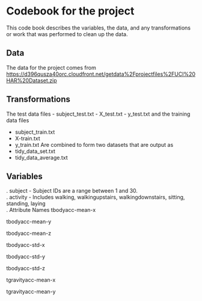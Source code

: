 Codebook for the project 
==========================
This code book describes the variables, the data, and any transformations or work that was performed to clean up the data.

Data
---------------
The data for the project comes from 
https://d396qusza40orc.cloudfront.net/getdata%2Fprojectfiles%2FUCI%20HAR%20Dataset.zip


Transformations
-----------------------
The test data files
    - subject_test.txt
    - X_test.txt
    - y_test.txt
and the training data files
 - subject_train.txt
 - X-train.txt
 - y_train.txt
Are combined to form two datasets that are output as 
- tidy_data_set.txt
- tidy_data_average.txt



Variables
-------------
. subject - Subject IDs are a range between 1 and 30.         
. activity - Includes walking, walkingupstairs, walkingdownstairs, sitting, standing, laying          
. Attribute Names
tbodyacc-mean-x

tbodyacc-mean-y

tbodyacc-mean-z

tbodyacc-std-x

tbodyacc-std-y

tbodyacc-std-z

tgravityacc-mean-x

tgravityacc-mean-y

